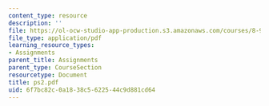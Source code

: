 ```yaml
---
content_type: resource
description: ''
file: https://ol-ocw-studio-app-production.s3.amazonaws.com/courses/8-942-cosmology-fall-2001/6f7bc82c0a1838c5622544c9d881cd64_ps2.pdf
file_type: application/pdf
learning_resource_types:
- Assignments
parent_title: Assignments
parent_type: CourseSection
resourcetype: Document
title: ps2.pdf
uid: 6f7bc82c-0a18-38c5-6225-44c9d881cd64
---
```

